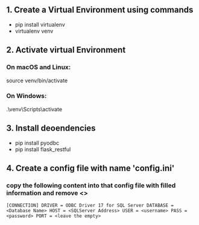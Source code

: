 
## 1. Create a Virtual Environment using commands

- pip install virtualenv
- virtualenv venv

## 2. Activate virtual Environment

### On macOS and Linux:
source venv/bin/activate

### On Windows:
.\venv\Scripts\activate

## 3. Install deoendencies
- pip install pyodbc
- pip install flask_restful

## 4. Create a config file with name 'config.ini'
### copy the following content into that config file with filled information and remove <> 

`
[CONNECTION]
DRIVER = ODBC Driver 17 for SQL Server
DATABASE = <Database Name>
HOST = <SQLServer Address>
USER = <username>
PASS = <password>
PORT = <leave the empty>
`
